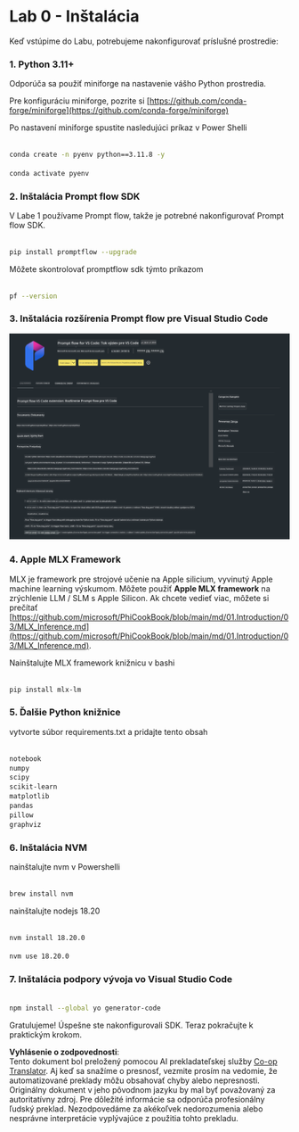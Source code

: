 <!--
CO_OP_TRANSLATOR_METADATA:
{
  "original_hash": "4b16264917d9b93169745d92b8ce8c65",
  "translation_date": "2025-05-09T19:37:05+00:00",
  "source_file": "md/02.Application/02.Code/Phi3/VSCodeExt/HOL/Apple/01.Installations.md",
  "language_code": "sk"
}
-->
# **Lab 0 - Inštalácia**

Keď vstúpime do Labu, potrebujeme nakonfigurovať príslušné prostredie:

### **1. Python 3.11+**

Odporúča sa použiť miniforge na nastavenie vášho Python prostredia.

Pre konfiguráciu miniforge, pozrite si [https://github.com/conda-forge/miniforge](https://github.com/conda-forge/miniforge)

Po nastavení miniforge spustite nasledujúci príkaz v Power Shelli

```bash

conda create -n pyenv python==3.11.8 -y

conda activate pyenv

```

### **2. Inštalácia Prompt flow SDK**

V Labe 1 používame Prompt flow, takže je potrebné nakonfigurovať Prompt flow SDK.

```bash

pip install promptflow --upgrade

```

Môžete skontrolovať promptflow sdk týmto príkazom

```bash

pf --version

```

### **3. Inštalácia rozšírenia Prompt flow pre Visual Studio Code**

![pf](../../../../../../../../../translated_images/pf_ext.fa065f22e1ee3e67157662d8be5241f346ddd83744045e3406d92b570e8d8b36.sk.png)

### **4. Apple MLX Framework**

MLX je framework pre strojové učenie na Apple silicium, vyvinutý Apple machine learning výskumom. Môžete použiť **Apple MLX framework** na zrýchlenie LLM / SLM s Apple Silicon. Ak chcete vedieť viac, môžete si prečítať [https://github.com/microsoft/PhiCookBook/blob/main/md/01.Introduction/03/MLX_Inference.md](https://github.com/microsoft/PhiCookBook/blob/main/md/01.Introduction/03/MLX_Inference.md).

Nainštalujte MLX framework knižnicu v bashi

```bash

pip install mlx-lm

```

### **5. Ďalšie Python knižnice**

vytvorte súbor requirements.txt a pridajte tento obsah

```txt

notebook
numpy 
scipy 
scikit-learn 
matplotlib 
pandas 
pillow 
graphviz

```

### **6. Inštalácia NVM**

nainštalujte nvm v Powershelli

```bash

brew install nvm

```

nainštalujte nodejs 18.20

```bash

nvm install 18.20.0

nvm use 18.20.0

```

### **7. Inštalácia podpory vývoja vo Visual Studio Code**

```bash

npm install --global yo generator-code

```

Gratulujeme! Úspešne ste nakonfigurovali SDK. Teraz pokračujte k praktickým krokom.

**Vyhlásenie o zodpovednosti**:  
Tento dokument bol preložený pomocou AI prekladateľskej služby [Co-op Translator](https://github.com/Azure/co-op-translator). Aj keď sa snažíme o presnosť, vezmite prosím na vedomie, že automatizované preklady môžu obsahovať chyby alebo nepresnosti. Originálny dokument v jeho pôvodnom jazyku by mal byť považovaný za autoritatívny zdroj. Pre dôležité informácie sa odporúča profesionálny ľudský preklad. Nezodpovedáme za akékoľvek nedorozumenia alebo nesprávne interpretácie vyplývajúce z použitia tohto prekladu.